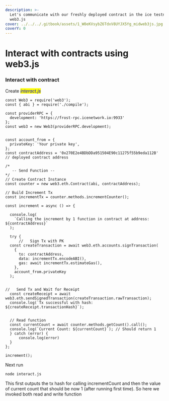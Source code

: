 ```yaml
---
description: >-
  Let's communicate with our freshly deployed contract in the ice testnet using
  web3.js
cover: ../../../.gitbook/assets/1_W0eKVsybZ6TdxV8UYJX5Yg_midweb3js.jpg
coverY: 0
---
```


# Interact with contracts using web3.js

### Interact with contract

Create <mark style="color:blue;"></mark> <mark style="color:blue;"></mark>_<mark style="color:blue;">interact.js</mark>_

```
const Web3 = require('web3');
const { abi } = require('./compile');

const providerRPC = {
  development: 'https://frost-rpc.icenetwork.io:9933'
};
const web3 = new Web3(providerRPC.development);


const account_from = {
  privateKey: 'Your private key',
};
const contractAddress = '0x270E2e4BDbDDa951504E90c11275f55b9eda112B' // deployed contract address

/*
   -- Send Function --
*/
// Create Contract Instance
const counter = new web3.eth.Contract(abi, contractAddress);

// Build Increment Tx
const incrementTx = counter.methods.incrementCounter();

const increment = async () => {
   
  console.log(
    `Calling the increment by 1 function in contract at address: ${contractAddress}`
  );

  try {
      //   Sign Tx with PK
  const createTransaction = await web3.eth.accounts.signTransaction(
    {
      to: contractAddress,
      data: incrementTx.encodeABI(),
      gas: await incrementTx.estimateGas(),
    },
    account_from.privateKey
  );


//   Send Tx and Wait for Receipt
  const createReceipt = await web3.eth.sendSignedTransaction(createTransaction.rawTransaction);
  console.log(`Tx successful with hash: ${createReceipt.transactionHash}`);


  // Read function
  const currentCount = await counter.methods.getCount().call();
  console.log(`Current Count: ${currentCount}`); // Should return 1
  } catch (error) {
      console.log(error)
  }
};

increment();
```

Next run

`node interact.js`

This first outputs the tx hash for calling incrementCount and then the value of current count that should be now 1 (after running first time). So here we invoked both read and write function
